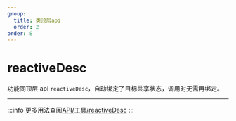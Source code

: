 ```yaml
---
group:
  title: 类顶层api
  order: 2
order: 8
---
```


# reactiveDesc

功能同顶层 api `reactiveDesc`，自动绑定了目标共享状态，调用时无需再绑定。

---

:::info
更多用法查阅[API/工具/reactiveDesc](/api/utils/reactive-desc)
:::
